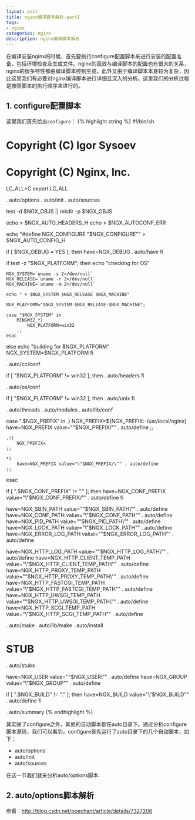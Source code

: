 ```yaml
---
layout: post
title: nginx编译脚本解析-part1
tags:
- nginx
categories: nginx
description: nginx编译脚本解析
---
```


在编译安装nginx的时候，首先要执行configure配置脚本来进行安装的配置准备，包括环境检查及生成文件。nginx的高效与编译脚本的配置也有很大的关系，nginx的很多特性都由编译脚本控制生成，此外又由于编译脚本本身较为复杂，因此这里我们有必要对nginx编译脚本进行详细且深入的分析。这里我们的分析过程是按照脚本的执行顺序来进行的。

<!-- more -->

## 1. configure配置脚本
这里我们首先给出```configure```：
{% highlight string %}
#!/bin/sh

# Copyright (C) Igor Sysoev
# Copyright (C) Nginx, Inc.


LC_ALL=C
export LC_ALL

. auto/options
. auto/init
. auto/sources

test -d $NGX_OBJS || mkdir -p $NGX_OBJS

echo > $NGX_AUTO_HEADERS_H
echo > $NGX_AUTOCONF_ERR

echo "#define NGX_CONFIGURE \"$NGX_CONFIGURE\"" > $NGX_AUTO_CONFIG_H


if [ $NGX_DEBUG = YES ]; then
    have=NGX_DEBUG . auto/have
fi


if test -z "$NGX_PLATFORM"; then
    echo "checking for OS"

    NGX_SYSTEM=`uname -s 2>/dev/null`
    NGX_RELEASE=`uname -r 2>/dev/null`
    NGX_MACHINE=`uname -m 2>/dev/null`

    echo " + $NGX_SYSTEM $NGX_RELEASE $NGX_MACHINE"

    NGX_PLATFORM="$NGX_SYSTEM:$NGX_RELEASE:$NGX_MACHINE";

    case "$NGX_SYSTEM" in
        MINGW32_*)
            NGX_PLATFORM=win32
        ;;
    esac

else
    echo "building for $NGX_PLATFORM"
    NGX_SYSTEM=$NGX_PLATFORM
fi

. auto/cc/conf

if [ "$NGX_PLATFORM" != win32 ]; then
    . auto/headers
fi

. auto/os/conf

if [ "$NGX_PLATFORM" != win32 ]; then
    . auto/unix
fi

. auto/threads
. auto/modules
. auto/lib/conf

case ".$NGX_PREFIX" in
    .)
        NGX_PREFIX=${NGX_PREFIX:-/usr/local/nginx}
        have=NGX_PREFIX value="\"$NGX_PREFIX/\"" . auto/define
    ;;

    .!)
        NGX_PREFIX=
    ;;

    *)
        have=NGX_PREFIX value="\"$NGX_PREFIX/\"" . auto/define
    ;;
esac

if [ ".$NGX_CONF_PREFIX" != "." ]; then
    have=NGX_CONF_PREFIX value="\"$NGX_CONF_PREFIX/\"" . auto/define
fi

have=NGX_SBIN_PATH value="\"$NGX_SBIN_PATH\"" . auto/define
have=NGX_CONF_PATH value="\"$NGX_CONF_PATH\"" . auto/define
have=NGX_PID_PATH value="\"$NGX_PID_PATH\"" . auto/define
have=NGX_LOCK_PATH value="\"$NGX_LOCK_PATH\"" . auto/define
have=NGX_ERROR_LOG_PATH value="\"$NGX_ERROR_LOG_PATH\"" . auto/define

have=NGX_HTTP_LOG_PATH value="\"$NGX_HTTP_LOG_PATH\"" . auto/define
have=NGX_HTTP_CLIENT_TEMP_PATH value="\"$NGX_HTTP_CLIENT_TEMP_PATH\""
. auto/define
have=NGX_HTTP_PROXY_TEMP_PATH value="\"$NGX_HTTP_PROXY_TEMP_PATH\""
. auto/define
have=NGX_HTTP_FASTCGI_TEMP_PATH value="\"$NGX_HTTP_FASTCGI_TEMP_PATH\""
. auto/define
have=NGX_HTTP_UWSGI_TEMP_PATH value="\"$NGX_HTTP_UWSGI_TEMP_PATH\""
. auto/define
have=NGX_HTTP_SCGI_TEMP_PATH value="\"$NGX_HTTP_SCGI_TEMP_PATH\""
. auto/define

. auto/make
. auto/lib/make
. auto/install

# STUB
. auto/stubs

have=NGX_USER value="\"$NGX_USER\"" . auto/define
have=NGX_GROUP value="\"$NGX_GROUP\"" . auto/define

if [ ".$NGX_BUILD" != "." ]; then
    have=NGX_BUILD value="\"$NGX_BUILD\"" . auto/define
fi

. auto/summary
{% endhighlight %}


其实除了configure之外，其他的自动脚本都在auto目录下。通过分析configure脚本源码，我们可以看到，configure首先运行了auto目录下的几个自动脚本，如下：

* auto/options
* auto/init
* auto/sources

在这一节我们就来分析auto/options脚本.

## 2.  auto/options脚本解析
参看：http://blog.csdn.net/poechant/article/details/7327206

 


<br />
<br />
<br />

